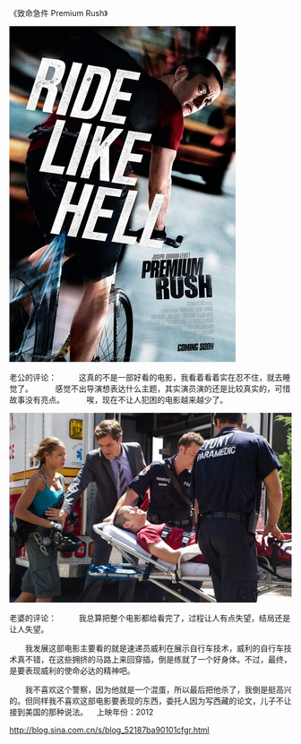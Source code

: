 《致命急件 Premium Rush》

			
![](./img/52187ba9tx6BpDKLTA1dd&690.jpg)

老公的评论：
 
　　这真的不是一部好看的电影，我看着看着实在忍不住，就去睡觉了。
 
　　感觉不出导演想表达什么主题，其实演员演的还是比较真实的，可惜故事没有亮点。
 
　　唉，现在不让人犯困的电影越来越少了。


![](./img/52187ba9tx6BpDLRTyP73&690.jpg)

老婆的评论：
 
　　我总算把整个电影都给看完了，过程让人有点失望，结局还是让人失望。
 

　　我发展这部电影主要看的就是速递员威利在展示自行车技术，威利的自行车技术真不错，在这些拥挤的马路上来回穿插，倒是练就了一个好身体。不过，最终，是要表现威利的使命必达的精神吧。
 

　　我不喜欢这个警察，因为他就是一个混蛋，所以最后把他杀了，我倒是挺高兴的。但同样我不喜欢这部电影要表现的东西，委托人因为写西藏的论文，儿子不让接到美国的那种说法。
  
上映年份：2012							
		
http://blog.sina.com.cn/s/blog_52187ba90101cfgr.html
